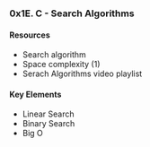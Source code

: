### 0x1E. C - Search Algorithms

#### Resources
- Search algorithm
- Space complexity (1)
- Serach Algorithms video playlist

#### Key Elements
- Linear Search
- Binary Search
- Big O

